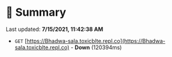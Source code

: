 # 📖 Summary
Last updated: **7/15/2021, 11:42:38 AM**

- `GET` [https://Bhadwa-sala.toxicblte.repl.co](https://Bhadwa-sala.toxicblte.repl.co) - **Down** (120394ms)

